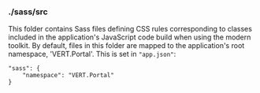 ### ./sass/src

This folder contains Sass files defining CSS rules corresponding to classes
included in the application's JavaScript code build when using the modern toolkit.
By default, files in this folder are mapped to the application's root namespace, 'VERT.Portal'.
This is set in `"app.json"`:

    "sass": {
        "namespace": "VERT.Portal"
    }